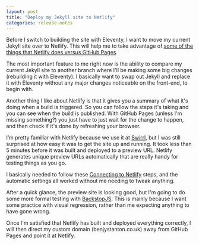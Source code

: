 ```yaml
---
layout: post
title: "Deploy my Jekyll site to Netlify"
categories: release-notes
---
```


Before I switch to building the site with Eleventy, I want to move my current Jekyll site over to Netlify. This will help me to take advantage of [some of the things that Netlify does versus GitHub Pages](https://www.netlify.com/github-pages-vs-netlify/).

The most important feature to me right now is the ability to compare my current Jekyll site to another branch where I'll be making some big changes (rebuilding it with Eleventy). I basically want to swap out Jekyll and replace it with Eleventy without any major changes noticeable on the front-end, to begin with.

Another thing I like about Netlify is that it gives you a summary of what it's doing when a build is triggered. So you can follow the steps it's taking and you can see when the build is published. With GitHub Pages (unless I'm missing something?) you just have to just wait for the change to happen, and then check if it's done by refreshing your browser.

I’m pretty familiar with Netlify because we use it at [Swirrl](https://www.swirrl.com/), but I was still surprised at how easy it was to get the site up and running. It took less than 5 minutes before it was built and deployed to a preview URL. Netlify generates unique preview URLs automatically that are really handy for testing things as you go.

I basically needed to follow these [Connecting to Netlify](https://www.netlify.com/blog/2020/04/02/a-step-by-step-guide-jekyll-4.0-on-netlify/#connecting-to-netlify) steps, and the automatic settings all worked without me needing to tweak anything.

After a quick glance, the preview site is looking good, but I'm going to do some more formal testing with [BackstopJS](https://garris.github.io/BackstopJS/). This is mainly because I want some practice with visual regression, rather than me expecting anything to have gone wrong.

Once I'm satisfied that Netlify has built and deployed everything correctly, I will then direct my custom domain (benjystanton.co.uk) away from GitHub Pages and point it at Netlify.
